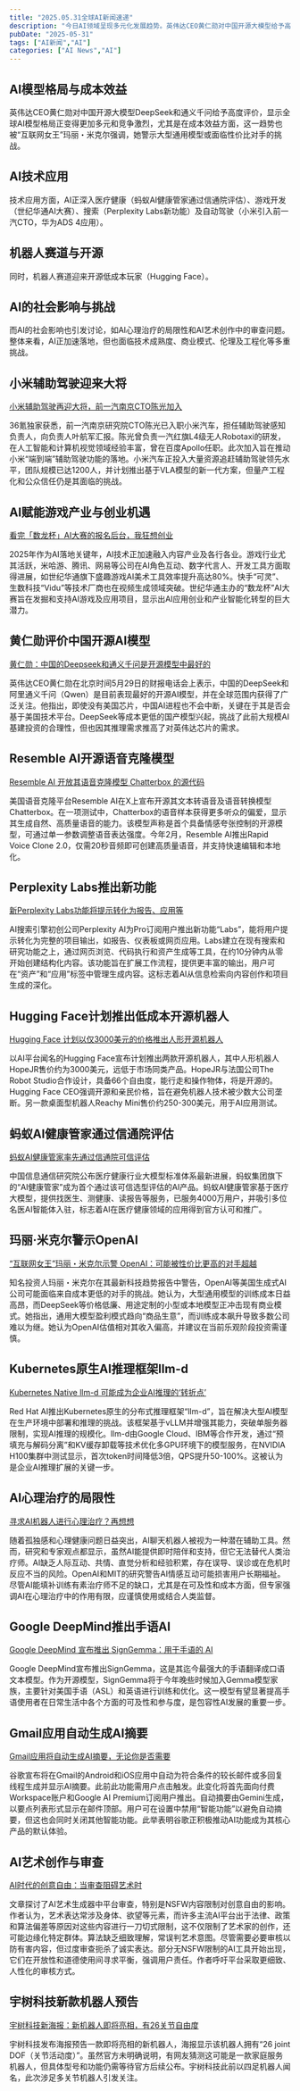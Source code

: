 ```yaml
---
title: "2025.05.31全球AI新闻速递"
description: "今日AI领域呈现多元化发展趋势。英伟达CEO黄仁勋对中国开源大模型给予高度评价，互联网女王玛丽・米克尔警示大型通用模型面临性价比挑战。AI技术在医疗健康、游戏开发、搜索、自动驾驶等领域加速落地。机器人赛道迎来开源低成本玩家。同时，AI的社会影响如心理治疗局限性和艺术创作审查问题引发讨论。整体来看，AI落地加速，但技术成熟度、商业模式、伦理及工程化等多重挑战依然存在。"
pubDate: "2025-05-31"
tags: ["AI新闻","AI"]
categories: ["AI News","AI"]
---
```

## AI模型格局与成本效益

英伟达CEO黄仁勋对中国开源大模型DeepSeek和通义千问给予高度评价，显示全球AI模型格局正变得更加多元和竞争激烈，尤其是在成本效益方面，这一趋势也被“互联网女王”玛丽・米克尔强调，她警示大型通用模型或面临性价比对手的挑战。

## AI技术应用

技术应用方面，AI正深入医疗健康（蚂蚁AI健康管家通过信通院评估）、游戏开发（世纪华通AI大赛）、搜索（Perplexity Labs新功能）及自动驾驶（小米引入前一汽CTO，华为ADS 4应用）。

## 机器人赛道与开源

同时，机器人赛道迎来开源低成本玩家（Hugging Face）。

## AI的社会影响与挑战

而AI的社会影响也引发讨论，如AI心理治疗的局限性和AI艺术创作中的审查问题。整体来看，AI正加速落地，但也面临技术成熟度、商业模式、伦理及工程化等多重挑战。

## 小米辅助驾驶迎来大将

[小米辅助驾驶再迎大将，前一汽南京CTO陈光加入](https://36kr.com/p/3315016322738689)

36氪独家获悉，前一汽南京研究院CTO陈光已入职小米汽车，担任辅助驾驶感知负责人，向负责人叶航军汇报。陈光曾负责一汽红旗L4级无人Robotaxi的研发，在人工智能和计算机视觉领域经验丰富，曾在百度Apollo任职。此次加入旨在推动小米“端到端”辅助驾驶功能的落地。小米汽车正投入大量资源追赶辅助驾驶领先水平，团队规模已达1200人，并计划推出基于VLA模型的新一代方案，但量产工程化和公众信任仍是其面临的挑战。

## AI赋能游戏产业与创业机遇

[看完「数龙杯」AI大赛的报名后台，我狂想创业](https://36kr.com/p/3314598362801920)

2025年作为AI落地关键年，AI技术正加速融入内容产业及各行各业。游戏行业尤其活跃，米哈游、腾讯、网易等公司在AI角色互动、数字代言人、开发工具方面取得进展，如世纪华通旗下盛趣游戏AI美术工具效率提升高达80%。快手“可灵”、生数科技“Vidu”等技术厂商也在视频生成领域突破。世纪华通主办的“数龙杯”AI大赛旨在发掘和支持AI游戏及应用项目，显示出AI应用创业和产业智能化转型的巨大潜力。

## 黄仁勋评价中国开源AI模型

[黄仁勋：中国的Deepseek和通义千问是开源模型中最好的](https://36kr.com/newsflashes/3315043920308487?f=rss)

英伟达CEO黄仁勋在北京时间5月29日的财报电话会上表示，中国的DeepSeek和阿里通义千问（Qwen）是目前表现最好的开源AI模型，并在全球范围内获得了广泛关注。他指出，即使没有美国芯片，中国AI进程也不会中断，关键在于其是否会基于美国技术平台。DeepSeek等成本更低的国产模型兴起，挑战了此前大规模AI基建投资的合理性，但也因其推理需求推高了对英伟达芯片的需求。

## Resemble AI开源语音克隆模型

[Resemble AI 开放其语音克隆模型 Chatterbox 的源代码](https://analyticsindiamag.com/ai-news-updates/resemble-ai-open-sources-its-voice-cloning-model-chatterbox/)

美国语音克隆平台Resemble AI在X上宣布开源其文本转语音及语音转换模型Chatterbox。在一项测试中，Chatterbox的语音样本获得更多听众的偏爱，显示其生成自然、高质量语音的能力。该模型声称是首个具备情感夸张控制的开源模型，可通过单一参数调整语音表达强度。今年2月，Resemble AI推出Rapid Voice Clone 2.0，仅需20秒音频即可创建高质量语音，并支持快速编辑和本地化。

## Perplexity Labs推出新功能

[新Perplexity Labs功能将提示转化为报告、应用等](https://analyticsindiamag.com/ai-news-updates/new-perplexity-labs-feature-turns-prompts-into-reports-apps-and-more/)

AI搜索引擎初创公司Perplexity AI为Pro订阅用户推出新功能“Labs”，能将用户提示转化为完整的项目输出，如报告、仪表板或网页应用。Labs建立在现有搜索和研究功能之上，通过网页浏览、代码执行和资产生成等工具，在约10分钟内从零开始创建结构化内容。该功能旨在扩展工作流程，提供更丰富的输出，用户可在“资产”和“应用”标签中管理生成内容。这标志着AI从信息检索向内容创作和项目生成的深化。

## Hugging Face计划推出低成本开源机器人

[Hugging Face 计划以仅3000美元的价格推出人形开源机器人](https://arstechnica.com/ai/2025/05/hugging-face-hopes-to-bring-a-humanoid-robot-to-market-for-just-3000/)

以AI平台闻名的Hugging Face宣布计划推出两款开源机器人，其中人形机器人HopeJR售价约为3000美元，远低于市场同类产品。HopeJR与法国公司The Robot Studio合作设计，具备66个自由度，能行走和操作物体，将是开源的。Hugging Face CEO强调开源和亲民价格，旨在避免机器人技术被少数大公司垄断。另一款桌面型机器人Reachy Mini售价约250-300美元，用于AI应用测试。

## 蚂蚁AI健康管家通过信通院评估

[蚂蚁AI健康管家率先通过信通院可信评估](https://36kr.com/newsflashes/3315069310265865?f=rss)

中国信息通信研究院公布医疗健康行业大模型标准体系最新进展，蚂蚁集团旗下的“AI健康管家”成为首个通过该可信选型评估的AI产品。蚂蚁AI健康管家基于医疗大模型，提供找医生、测健康、读报告等服务，已服务4000万用户，并吸引多位名医AI智能体入驻，标志着AI在医疗健康领域的应用得到官方认可和推广。

## 玛丽·米克尔警示OpenAI

[“互联网女王”玛丽・米克尔示警 OpenAI：可能被性价比更高的对手超越](https://www.ithome.com/0/857/361.htm)

知名投资人玛丽・米克尔在其最新科技趋势报告中警告，OpenAI等美国生成式AI公司可能面临来自成本更低的对手的挑战。她认为，大型通用模型的训练成本日益高昂，而DeepSeek等价格低廉、用途定制的小型或本地模型正冲击现有商业模式。她指出，通用大模型盈利模式趋向“商品生意”，而训练成本飙升导致多数公司难以为继。她认为OpenAI估值相对其收入偏高，并建议在当前乐观阶段投资需谨慎。

## Kubernetes原生AI推理框架llm-d

[Kubernetes Native llm-d 可能成为企业AI推理的‘转折点’](https://analyticsindiamag.com/ai-features/kubernetes-native-llm-d-could-be-a-turning-point-in-enterprise-ai-for-inferencing/)

Red Hat AI推出Kubernetes原生的分布式推理框架“llm-d”，旨在解决大型AI模型在生产环境中部署和推理的挑战。该框架基于vLLM并增强其能力，突破单服务器限制，实现AI推理的规模化。llm-d由Google Cloud、IBM等合作开发，通过“预填充与解码分离”和KV缓存卸载等技术优化多GPU环境下的模型服务，在NVIDIA H100集群中测试显示，首次token时间降低3倍，QPS提升50-100%。这被认为是企业AI推理扩展的关键一步。

## AI心理治疗的局限性

[寻求AI机器人进行心理治疗？再想想](https://analyticsindiamag.com/ai-features/seeking-therapy-from-an-ai-bot-think-again/)

随着孤独感和心理健康问题日益突出，AI聊天机器人被视为一种潜在辅助工具。然而，研究和专家观点都显示，虽然AI能提供即时陪伴和支持，但它无法替代人类治疗师。AI缺乏人际互动、共情、直觉分析和经验积累，存在误导、误诊或在危机时反应不当的风险。OpenAI和MIT的研究警告AI情感互动可能损害用户长期福祉。尽管AI能填补训练有素治疗师不足的缺口，尤其是在可及性和成本方面，但专家强调AI在心理治疗中的作用有限，应谨慎使用或结合人类监督。

## Google DeepMind推出手语AI

[Google DeepMind 宣布推出 SignGemma：用于手语的 AI](https://analyticsindiamag.com/ai-news-updates/google-deepmind-announces-signgemma-ai-for-sign-language/)

Google DeepMind宣布推出SignGemma，这是其迄今最强大的手语翻译成口语文本模型。作为开源模型，SignGemma将于今年晚些时候加入Gemma模型家族，主要针对美国手语（ASL）和英语进行训练和优化。这一模型有望显著提高手语使用者在日常生活中各个方面的可及性和参与度，是包容性AI发展的重要一步。

## Gmail应用自动生成AI摘要

[Gmail应用将自动生成AI摘要，无论你是否需要](https://arstechnica.com/google/2025/05/the-gmail-app-will-now-create-ai-summaries-whether-you-want-them-or-not/)

谷歌宣布将在Gmail的Android和iOS应用中自动为符合条件的较长邮件或多回复线程生成并显示AI摘要。此前此功能需用户点击触发。此变化将首先面向付费Workspace账户和Google AI Premium订阅用户推出。自动摘要由Gemini生成，以要点列表形式显示在邮件顶部。用户可在设置中禁用“智能功能”以避免自动摘要，但这也会同时关闭其他智能功能。此举表明谷歌正积极推动AI功能成为其核心产品的默认体验。

## AI艺术创作与审查

[AI时代的创意自由：当审查阻碍艺术时](https://ai2people.com/creative-freedom-in-the-age-of-ai-when-censorship-gets-in-the-way-of-art/)

文章探讨了AI艺术生成器中平台审查，特别是NSFW内容限制对创意自由的影响。作者认为，艺术表达常涉及身体、欲望等元素，而许多主流AI平台出于法律、政策和算法偏差等原因对这些内容进行一刀切式限制，这不仅限制了艺术家的创作，还可能边缘化特定群体。算法缺乏细致理解，常误判艺术意图。尽管需要必要审核以防有害内容，但过度审查扼杀了诚实表达。部分无NSFW限制的AI工具开始出现，它们在开放性和道德使用间寻求平衡，强调用户责任。作者呼吁平台采取更细致、人性化的审核方式。

## 宇树科技新款机器人预告

[宇树科技新海报：新机器人即将亮相，有26关节自由度](https://36kr.com/newsflashes/3315041902700802)

宇树科技发布海报预告一款即将亮相的新机器人，海报显示该机器人拥有“26 joint DOF（关节活动度）”。虽然官方未明确说明，有网友猜测这可能是一款家庭服务机器人，但具体型号和功能仍需等待官方后续公布。宇树科技此前以四足机器人闻名，此次涉足多关节机器人引发关注。
